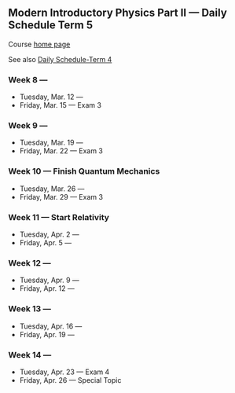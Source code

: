 ## Modern Introductory Physics Part II &mdash; Daily Schedule Term 5

Course [home page](./)

See also [Daily Schedule-Term 4](./daily_schedule-term_4.html)

### Week 8 &mdash;

* Tuesday, Mar. 12 &mdash;
* Friday, Mar. 15 &mdash; Exam 3

### Week 9 &mdash;

* Tuesday, Mar. 19 &mdash;
* Friday, Mar. 22 &mdash; Exam 3
### Week 10 &mdash; Finish Quantum Mechanics

* Tuesday, Mar. 26 &mdash;
* Friday, Mar. 29 &mdash; Exam 3

### Week 11 &mdash; Start Relativity

* Tuesday, Apr. 2 &mdash;
* Friday, Apr. 5 &mdash;

### Week 12 &mdash;

* Tuesday, Apr. 9 &mdash;
* Friday, Apr. 12 &mdash;

### Week 13 &mdash;

* Tuesday, Apr. 16 &mdash;
* Friday, Apr. 19 &mdash;

### Week 14 &mdash;

* Tuesday, Apr. 23 &mdash; Exam 4
* Friday, Apr. 26 &mdash; Special Topic